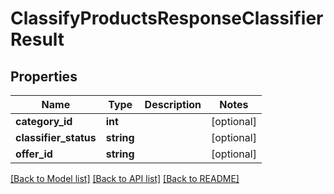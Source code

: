 # ClassifyProductsResponseClassifierResult

## Properties
Name | Type | Description | Notes
------------ | ------------- | ------------- | -------------
**category_id** | **int** |  | [optional] 
**classifier_status** | **string** |  | [optional] 
**offer_id** | **string** |  | [optional] 

[[Back to Model list]](../README.md#documentation-for-models) [[Back to API list]](../README.md#documentation-for-api-endpoints) [[Back to README]](../README.md)


